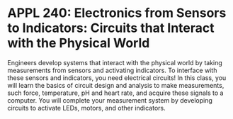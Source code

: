 # APPL 240: Electronics from Sensors to Indicators: Circuits that Interact with the Physical World

Engineers develop systems that interact with the physical world by taking measurements from sensors and activating indicators. To interface with these sensors and indicators, you need electrical circuits! In this class, you will learn the basics of circuit design and analysis to make measurements, such force, temperature, pH and heart rate, and acquire these signals to a computer. You will complete your measurement system by developing circuits to activate LEDs, motors, and other indicators.